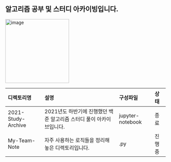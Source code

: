 ## 알고리즘 공부 및 스터디 아카이빙입니다.
<img width="200" alt="image" src="https://user-images.githubusercontent.com/79785454/160078284-82843a43-d02b-4718-b353-401694685e2f.png">

|디렉토리명|설명|구성파일|상태|
|:---|:---|:---|:---|
|2021-Study-Archive|2021년도 하반기에 진행했던 백준 알고리즘 스터디 풀이 아카이브입니다.|jupyter-notebook|종료|
|My-Team-Note|자주 사용하는 로직들을 정리해놓은 디렉토리입니다.|.py|진행중|
